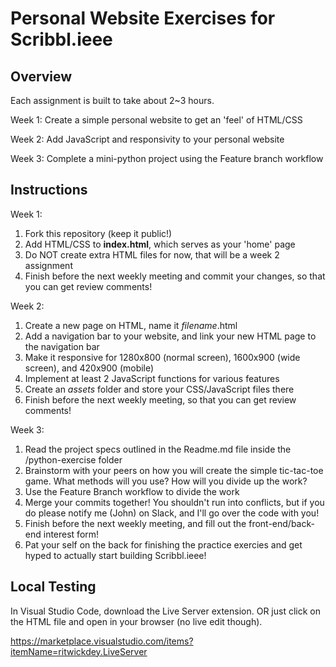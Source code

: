 # Personal Website Exercises for Scribbl.ieee

## Overview
Each assignment is built to take about 2~3 hours.

Week 1:
Create a simple personal website to get an 'feel' of HTML/CSS

Week 2:
Add JavaScript and responsivity to your personal website

Week 3:
Complete a mini-python project using the Feature branch workflow

## Instructions
Week 1:

1. Fork this repository (keep it public!)
2. Add HTML/CSS to **index.html**, which serves as your 'home' page
3. Do NOT create extra HTML files for now, that will be a week 2 assignment 
4. Finish before the next weekly meeting and commit your changes, so that you can get review comments!

Week 2:

1. Create a new page on HTML, name it *filename*.html
2. Add a navigation bar to your website, and link your new HTML page to the navigation bar
3. Make it responsive for 1280x800 (normal screen), 1600x900 (wide screen), and 420x900 (mobile)
4. Implement at least 2 JavaScript functions for various features
5. Create an *assets* folder and store your CSS/JavaScript files there
6. Finish before the next weekly meeting, so that you can get review comments!

Week 3:

1. Read the project specs outlined in the Readme.md file inside the /python-exercise folder
2. Brainstorm with your peers on how you will create the simple tic-tac-toe game. What methods will you use? How will you divide up the work?
3. Use the Feature Branch workflow to divide the work
4. Merge your commits together! You shouldn't run into conflicts, but if you do please notify me (John) on Slack, and I'll go over the code with you!
5. Finish before the next weekly meeting, and fill out the front-end/back-end interest form!
6. Pat your self on the back for finishing the practice exercies and get hyped to actually start building Scribbl.ieee!

## Local Testing
In Visual Studio Code, download the Live Server extension. OR just click on the HTML file and open in your browser (no live edit though).

https://marketplace.visualstudio.com/items?itemName=ritwickdey.LiveServer
